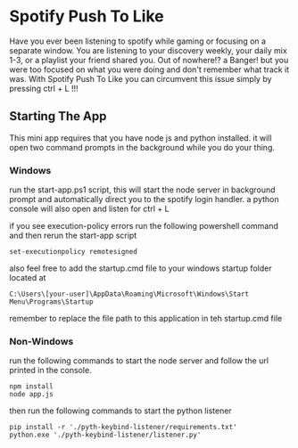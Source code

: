 # Spotify Push To Like
Have you ever been listening to spotify while gaming or focusing on a separate window. You are listening to your discovery weekly, your daily mix 1-3, or a playlist your friend shared you. Out of nowhere!? a Banger! but you were too focused on what you were doing and don't remember what track it was. With Spotify Push To Like you can circumvent this issue simply by pressing ctrl + L !!!

## Starting The App

This mini app requires that you have node js and python installed. it will open two command prompts in the background while you do your thing.

### Windows 
run the start-app.ps1 script, this will start the node server in background prompt and automatically direct you to the spotify login handler. a python console will also open and listen for ctrl + L

if you see execution-policy errors run the following powershell command and then rerun the start-app script

```
set-executionpolicy remotesigned
```

also feel free to add the startup.cmd file to your windows startup folder located at
```
C:\Users\[your-user]\AppData\Roaming\Microsoft\Windows\Start Menu\Programs\Startup
```
remember to replace the file path to this application in teh startup.cmd file

### Non-Windows
run the following commands to start the node server and follow the url printed in the console.
```
npm install
node app.js
```
then run the following commands to start the python listener
```
pip install -r './pyth-keybind-listener/requirements.txt'
python.exe './pyth-keybind-listener/listener.py'
```
